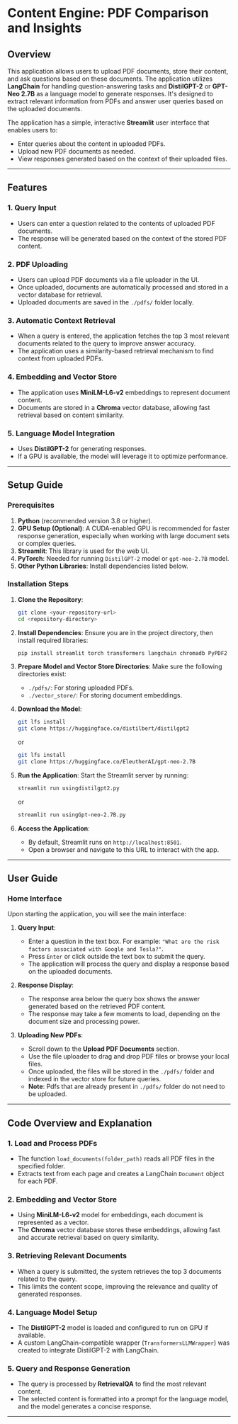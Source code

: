
# **Content Engine: PDF Comparison and Insights**

## Overview

This application allows users to upload PDF documents, store their content, and ask questions based on these documents. The application utilizes **LangChain** for handling question-answering tasks and **DistilGPT-2** or **GPT-Neo 2.7B** as a language model to generate responses. It's designed to extract relevant information from PDFs and answer user queries based on the uploaded documents.

The application has a simple, interactive **Streamlit** user interface that enables users to:
- Enter queries about the content in uploaded PDFs.
- Upload new PDF documents as needed.
- View responses generated based on the context of their uploaded files.

---

## Features

### 1. **Query Input**
   - Users can enter a question related to the contents of uploaded PDF documents.
   - The response will be generated based on the context of the stored PDF content.

### 2. **PDF Uploading**
   - Users can upload PDF documents via a file uploader in the UI.
   - Once uploaded, documents are automatically processed and stored in a vector database for retrieval.
   - Uploaded documents are saved in the `./pdfs/` folder locally.

### 3. **Automatic Context Retrieval**
   - When a query is entered, the application fetches the top 3 most relevant documents related to the query to improve answer accuracy.
   - The application uses a similarity-based retrieval mechanism to find context from uploaded PDFs.

### 4. **Embedding and Vector Store**
   - The application uses **MiniLM-L6-v2** embeddings to represent document content.
   - Documents are stored in a **Chroma** vector database, allowing fast retrieval based on content similarity.

### 5. **Language Model Integration**
   - Uses **DistilGPT-2** for generating responses.
   - If a GPU is available, the model will leverage it to optimize performance.

---

## Setup Guide

### Prerequisites
1. **Python** (recommended version 3.8 or higher).
2. **GPU Setup (Optional)**: A CUDA-enabled GPU is recommended for faster response generation, especially when working with large document sets or complex queries.
3. **Streamlit**: This library is used for the web UI.
4. **PyTorch**: Needed for running `DistilGPT-2` model or `gpt-neo-2.7B` model.
5. **Other Python Libraries**: Install dependencies listed below.

### Installation Steps
1. **Clone the Repository**:
   ```bash
   git clone <your-repository-url>
   cd <repository-directory>
   ```

2. **Install Dependencies**:
   Ensure you are in the project directory, then install required libraries:
   ```bash
   pip install streamlit torch transformers langchain chromadb PyPDF2 sentence-transformers
   ```

3. **Prepare Model and Vector Store Directories**:
   Make sure the following directories exist:
   - `./pdfs/`: For storing uploaded PDFs.
   - `./vector_store/`: For storing document embeddings.

4. **Download the Model**:
    ```bash
   git lfs install
   git clone https://huggingface.co/distilbert/distilgpt2
   ```
    or
    ```bash
   git lfs install
   git clone https://huggingface.co/EleutherAI/gpt-neo-2.7B
   ```

5. **Run the Application**:
   Start the Streamlit server by running:
   ```bash
   streamlit run usingdistilgpt2.py
   ```
   or
   ```bash
   streamlit run usingGpt-neo-2.7B.py
   ```

5. **Access the Application**:
   - By default, Streamlit runs on `http://localhost:8501`.
   - Open a browser and navigate to this URL to interact with the app.

---

## User Guide

### Home Interface

Upon starting the application, you will see the main interface:

1. **Query Input**:
   - Enter a question in the text box. For example: `"What are the risk factors associated with Google and Tesla?"`.
   - Press `Enter` or click outside the text box to submit the query.
   - The application will process the query and display a response based on the uploaded documents.

2. **Response Display**:
   - The response area below the query box shows the answer generated based on the retrieved PDF content.
   - The response may take a few moments to load, depending on the document size and processing power.

3. **Uploading New PDFs**:
   - Scroll down to the **Upload PDF Documents** section.
   - Use the file uploader to drag and drop PDF files or browse your local files.
   - Once uploaded, the files will be stored in the `./pdfs/` folder and indexed in the vector store for future queries.
   - **Note**: Pdfs that are already present in `./pdfs/` folder do not need to be uploaded.

---

## Code Overview and Explanation

### 1. **Load and Process PDFs**
   - The function `load_documents(folder_path)` reads all PDF files in the specified folder.
   - Extracts text from each page and creates a LangChain `Document` object for each PDF.

### 2. **Embedding and Vector Store**
   - Using **MiniLM-L6-v2** model for embeddings, each document is represented as a vector.
   - The **Chroma** vector database stores these embeddings, allowing fast and accurate retrieval based on query similarity.

### 3. **Retrieving Relevant Documents**
   - When a query is submitted, the system retrieves the top 3 documents related to the query.
   - This limits the content scope, improving the relevance and quality of generated responses.

### 4. **Language Model Setup**
   - The **DistilGPT-2** model is loaded and configured to run on GPU if available.
   - A custom LangChain-compatible wrapper (`TransformersLLMWrapper`) was created to integrate DistilGPT-2 with LangChain.

### 5. **Query and Response Generation**
   - The query is processed by **RetrievalQA** to find the most relevant content.
   - The selected content is formatted into a prompt for the language model, and the model generates a concise response.

---


